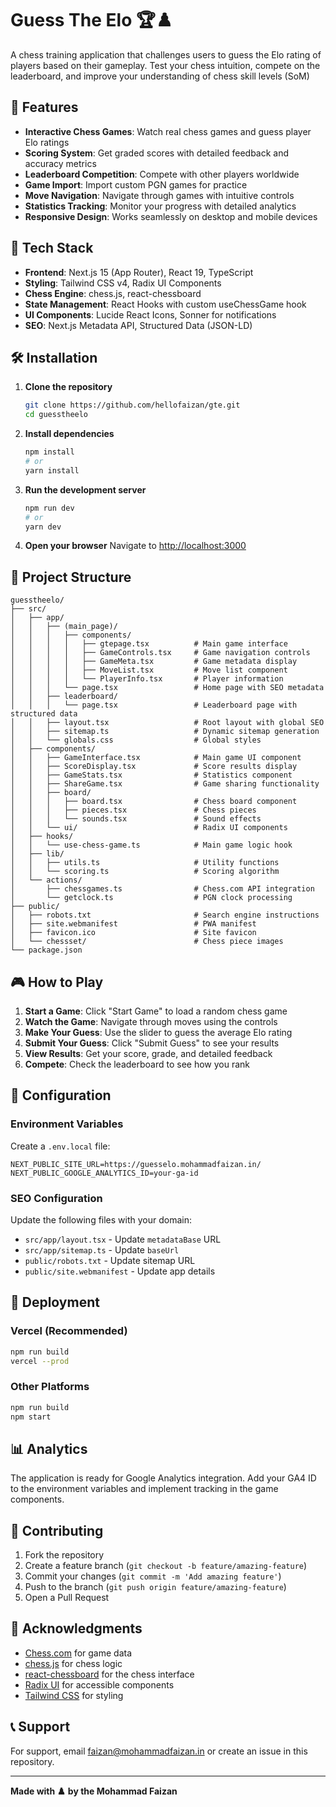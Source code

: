 # Guess The Elo 🏆♟️

A chess training application that challenges users to guess the Elo rating of players based on their gameplay. Test your chess intuition, compete on the leaderboard, and improve your understanding of chess skill levels (SoM)

## 🎯 Features

- **Interactive Chess Games**: Watch real chess games and guess player Elo ratings
- **Scoring System**: Get graded scores with detailed feedback and accuracy metrics
- **Leaderboard Competition**: Compete with other players worldwide
- **Game Import**: Import custom PGN games for practice
- **Move Navigation**: Navigate through games with intuitive controls
- **Statistics Tracking**: Monitor your progress with detailed analytics
- **Responsive Design**: Works seamlessly on desktop and mobile devices

## 🚀 Tech Stack

- **Frontend**: Next.js 15 (App Router), React 19, TypeScript
- **Styling**: Tailwind CSS v4, Radix UI Components
- **Chess Engine**: chess.js, react-chessboard
- **State Management**: React Hooks with custom useChessGame hook
- **UI Components**: Lucide React Icons, Sonner for notifications
- **SEO**: Next.js Metadata API, Structured Data (JSON-LD)

## 🛠️ Installation

1. **Clone the repository**
   ```bash
   git clone https://github.com/hellofaizan/gte.git
   cd guesstheelo
   ```

2. **Install dependencies**
   ```bash
   npm install
   # or
   yarn install
   ```

3. **Run the development server**
   ```bash
   npm run dev
   # or
   yarn dev
   ```

4. **Open your browser**
   Navigate to [http://localhost:3000](http://localhost:3000)

## 📁 Project Structure

```
guesstheelo/
├── src/
│   ├── app/
│   │   ├── (main_page)/
│   │   │   ├── components/
│   │   │   │   ├── gtepage.tsx          # Main game interface
│   │   │   │   ├── GameControls.tsx     # Game navigation controls
│   │   │   │   ├── GameMeta.tsx         # Game metadata display
│   │   │   │   ├── MoveList.tsx         # Move list component
│   │   │   │   └── PlayerInfo.tsx       # Player information
│   │   │   └── page.tsx                 # Home page with SEO metadata
│   │   ├── leaderboard/
│   │   │   └── page.tsx                 # Leaderboard page with structured data
│   │   ├── layout.tsx                   # Root layout with global SEO
│   │   ├── sitemap.ts                   # Dynamic sitemap generation
│   │   └── globals.css                  # Global styles
│   ├── components/
│   │   ├── GameInterface.tsx            # Main game UI component
│   │   ├── ScoreDisplay.tsx             # Score results display
│   │   ├── GameStats.tsx                # Statistics component
│   │   ├── ShareGame.tsx                # Game sharing functionality
│   │   ├── board/
│   │   │   ├── board.tsx                # Chess board component
│   │   │   ├── pieces.tsx               # Chess pieces
│   │   │   └── sounds.tsx               # Sound effects
│   │   └── ui/                          # Radix UI components
│   ├── hooks/
│   │   └── use-chess-game.ts            # Main game logic hook
│   ├── lib/
│   │   ├── utils.ts                     # Utility functions
│   │   └── scoring.ts                   # Scoring algorithm
│   └── actions/
│       ├── chessgames.ts                # Chess.com API integration
│       └── getclock.ts                  # PGN clock processing
├── public/
│   ├── robots.txt                       # Search engine instructions
│   ├── site.webmanifest                 # PWA manifest
│   ├── favicon.ico                      # Site favicon
│   └── chessset/                        # Chess piece images
└── package.json
```

## 🎮 How to Play

1. **Start a Game**: Click "Start Game" to load a random chess game
2. **Watch the Game**: Navigate through moves using the controls
3. **Make Your Guess**: Use the slider to guess the average Elo rating
4. **Submit Your Guess**: Click "Submit Guess" to see your results
5. **View Results**: Get your score, grade, and detailed feedback
6. **Compete**: Check the leaderboard to see how you rank

## 🔧 Configuration

### Environment Variables

Create a `.env.local` file:

```env
NEXT_PUBLIC_SITE_URL=https://guesselo.mohammadfaizan.in/
NEXT_PUBLIC_GOOGLE_ANALYTICS_ID=your-ga-id
```

### SEO Configuration

Update the following files with your domain:

- `src/app/layout.tsx` - Update `metadataBase` URL
- `src/app/sitemap.ts` - Update `baseUrl`
- `public/robots.txt` - Update sitemap URL
- `public/site.webmanifest` - Update app details

## 🚀 Deployment

### Vercel (Recommended)
```bash
npm run build
vercel --prod
```

### Other Platforms
```bash
npm run build
npm start
```

## 📊 Analytics

The application is ready for Google Analytics integration. Add your GA4 ID to the environment variables and implement tracking in the game components.

## 🤝 Contributing

1. Fork the repository
2. Create a feature branch (`git checkout -b feature/amazing-feature`)
3. Commit your changes (`git commit -m 'Add amazing feature'`)
4. Push to the branch (`git push origin feature/amazing-feature`)
5. Open a Pull Request

## 🙏 Acknowledgments

- [Chess.com](https://chess.com) for game data
- [chess.js](https://github.com/jhlywa/chess.js) for chess logic
- [react-chessboard](https://github.com/Clariity/react-chessboard) for the chess interface
- [Radix UI](https://www.radix-ui.com/) for accessible components
- [Tailwind CSS](https://tailwindcss.com/) for styling

## 📞 Support

For support, email faizan@mohammadfaizan.in or create an issue in this repository.

---

**Made with ♟️ by the Mohammad Faizan**